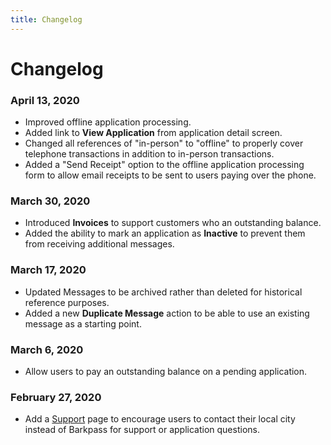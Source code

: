 ```yaml
---
title: Changelog
---
```


# Changelog

### April 13, 2020

- Improved offline application processing.
- Added link to **View Application** from application detail screen.
- Changed all references of "in-person" to "offline" to properly cover telephone transactions in addition to in-person transactions.
- Added a "Send Receipt" option to the offline application processing form to allow email receipts to be sent to users paying over the phone.

### March 30, 2020

- Introduced **Invoices** to support customers who an outstanding balance.
- Added the ability to mark an application as **Inactive** to prevent them from receiving additional messages.

### March 17, 2020

- Updated Messages to be archived rather than deleted for historical reference purposes.
- Added a new **Duplicate Message** action to be able to use an existing message as a starting point.

### March 6, 2020

- Allow users to pay an outstanding balance on a pending application.

### February 27, 2020

- Add a [Support](https://www.barkpass.com/support) page to encourage users to contact their local city instead of Barkpass for support or application questions.
